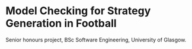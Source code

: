 # Model Checking for Strategy Generation in Football

Senior honours project, BSc Software Engineering, University of Glasgow.
